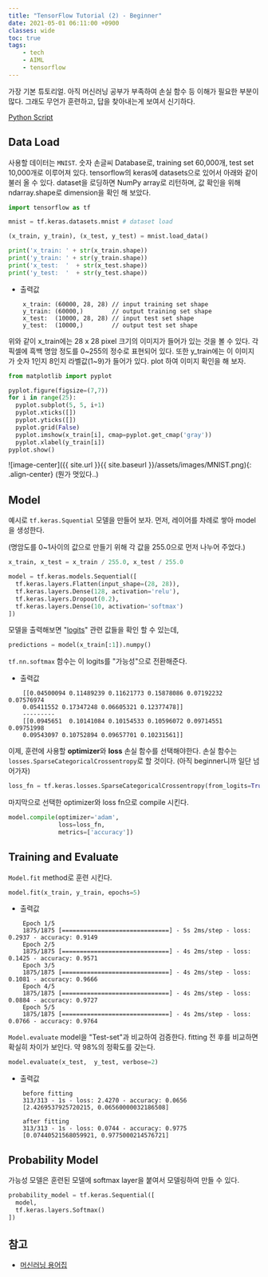 ```yaml
---
title: "TensorFlow Tutorial (2) - Beginner"
date: 2021-05-01 06:11:00 +0900
classes: wide
toc: true
tags:
    - tech
    - AIML
    - tensorflow
---
```


가장 기본 튜토리얼. 아직 머신러닝 공부가 부족하여 손실 함수 등 이해가 필요한 부분이 많다. 그래도 무언가 훈련하고, 답을 찾아내는게 보여서 신기하다.

[Python Script](https://github.com/lazyduo/tensorflow-tutorial/blob/master/scripts/tf_tutorial.py)

## Data Load

사용할 데이터는 `MNIST`. 숫자 손글씨 Database로, training set 60,000개, test set 10,000개로 이루어져 있다. tensorflow의 keras에 datasets으로 있어서 아래와 같이 불러 올 수 있다. dataset을 로딩하면 NumPy array로 리턴하며, 값 확인을 위해 ndarray.shape로 dimension을 확인 해 보았다.

```python
import tensorflow as tf

mnist = tf.keras.datasets.mnist # dataset load

(x_train, y_train), (x_test, y_test) = mnist.load_data()

print('x_train: ' + str(x_train.shape)) 
print('y_train: ' + str(y_train.shape)) 
print('x_test:  '  + str(x_test.shape)) 
print('y_test:  '  + str(y_test.shape)) 
```

- 출력값

```console
    x_train: (60000, 28, 28) // input training set shape
    y_train: (60000,)        // output training set shape
    x_test:  (10000, 28, 28) // input test set shape
    y_test:  (10000,)        // output test set shape
```

위와 같이 x_train에는 28 x 28 pixel 크기의 이미지가 들어가 있는 것을 볼 수 있다. 각 픽셀에 흑백 명암 정도를 0~255의 정수로 표현되어 있다. 또한 y_train에는 이 이미지가 숫자 1인지 8인지 라벨값(1~9)가 들어가 있다. plot 하여 이미지 확인을 해 보자.

```python
from matplotlib import pyplot

pyplot.figure(figsize=(7,7))
for i in range(25):
  pyplot.subplot(5, 5, i+1)
  pyplot.xticks([])
  pyplot.yticks([])
  pyplot.grid(False)
  pyplot.imshow(x_train[i], cmap=pyplot.get_cmap('gray'))
  pyplot.xlabel(y_train[i])
pyplot.show()
```

![image-center]({{ site.url }}{{ site.baseurl }}/assets/images/MNIST.png){: .align-center}
(뭔가 멋있다..)


## Model

예시로 `tf.keras.Squential` 모델을 만들어 보자. 먼저, 레이어를 차례로 쌓아 model을 생성한다.

(명암도를 0~1사이의 값으로 만들기 위해 각 값을 255.0으로 먼저 나누어 주었다.)

```python
x_train, x_test = x_train / 255.0, x_test / 255.0

model = tf.keras.models.Sequential([
  tf.keras.layers.Flatten(input_shape=(28, 28)),
  tf.keras.layers.Dense(128, activation='relu'),
  tf.keras.layers.Dropout(0.2),
  tf.keras.layers.Dense(10, activation='softmax')
])
```

모델을 출력해보면 "[logits](https://developers.google.com/machine-learning/glossary#logits)" 관련 값들을 확인 할 수 있는데,

```python
predictions = model(x_train[:1]).numpy()
```

`tf.nn.softmax` 함수는 이 logits를 "가능성"으로 전환해준다. 

- 출력값

```console
    [[0.04500094 0.11489239 0.11621773 0.15878086 0.07192232 0.07576974
    0.05411552 0.17347248 0.06605321 0.12377478]]
    ---------
    [[0.0945651  0.10141084 0.10154533 0.10596072 0.09714551 0.09751998
    0.09543097 0.10752894 0.09657701 0.10231561]]
```

이제, 훈련에 사용할 **optimizer**와 **loss** 손실 함수를 선택해야한다. 손실 함수는 `losses.SparseCategoricalCrossentropy`로 할 것이다. (아직 beginner니까 일단 넘어가자)

```python
loss_fn = tf.keras.losses.SparseCategoricalCrossentropy(from_logits=True)
```

마지막으로 선택한 optimizer와 loss fn으로 compile 시킨다.

```python
model.compile(optimizer='adam',
              loss=loss_fn,
              metrics=['accuracy'])
```

## Training and Evaluate

`Model.fit` method로 훈련 시킨다.

```python
model.fit(x_train, y_train, epochs=5)
```

- 출력값

```console
    Epoch 1/5
    1875/1875 [==============================] - 5s 2ms/step - loss: 0.2937 - accuracy: 0.9149
    Epoch 2/5
    1875/1875 [==============================] - 4s 2ms/step - loss: 0.1425 - accuracy: 0.9571
    Epoch 3/5
    1875/1875 [==============================] - 4s 2ms/step - loss: 0.1081 - accuracy: 0.9666
    Epoch 4/5
    1875/1875 [==============================] - 4s 2ms/step - loss: 0.0884 - accuracy: 0.9727
    Epoch 5/5
    1875/1875 [==============================] - 4s 2ms/step - loss: 0.0766 - accuracy: 0.9764    
```

`Model.evaluate` model을 "Test-set"과 비교하여 검증한다. fitting 전 후를 비교하면 확실히 차이가 보인다. 약 98%의 정확도를 갖는다.

```python
model.evaluate(x_test,  y_test, verbose=2)
```

- 출력값

```console
    before fitting
    313/313 - 1s - loss: 2.4270 - accuracy: 0.0656
    [2.4269537925720215, 0.06560000032186508]

    after fitting
    313/313 - 1s - loss: 0.0744 - accuracy: 0.9775
    [0.07440521568059921, 0.9775000214576721]
```

## Probability Model

가능성 모델은 훈련된 모델에 softmax layer을 붙여서 모델링하여 만들 수 있다.

```python
probability_model = tf.keras.Sequential([
  model,
  tf.keras.layers.Softmax()
])
```

## 참고
- [머신러닝 용어집](https://developers.google.com/machine-learning/glossary)